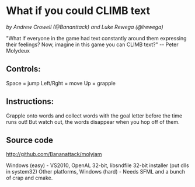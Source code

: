What if you could CLIMB text
===============================================

*by Andrew Crowell (@Bananttack) and Luke Rewega (@lrewega)*


"What if everyone in the game had text constantly around them expressing their feelings? Now, imagine in this game you can CLIMB text?" -- Peter Molydeux

Controls:
---------

Space = jump
Left/Rght = move
Up = grapple

Instructions:
-------------

Grapple onto words and collect words with the goal letter before the time runs out! But watch out, the words disappear when you hop off of them.

Source code
-----------

http://github.com/Bananattack/molyjam

Windows (easy) - VS2010, OpenAL 32-bit, libsndfile 32-bit installer (put dlls in system32)
Other platforms, Windows (hard) - Needs SFML and a bunch of crap and cmake.